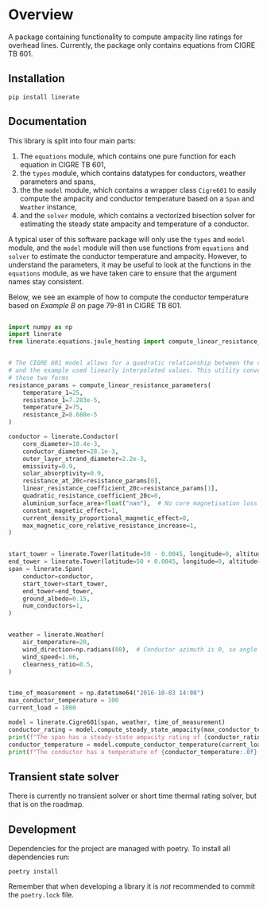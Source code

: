 # Overview

A package containing functionality to compute ampacity line ratings for overhead lines.
Currently, the package only contains equations from CIGRE TB 601.

## Installation

```
pip install linerate
```

## Documentation

This library is split into four main parts:

 1. The `equations` module, which contains one pure function for each equation in CIGRE TB 601,
 2. the `types` module, which contains datatypes for conductors, weather parameters and spans,
 3. the the `model` module, which contains a wrapper class `Cigre601` to easily compute the ampacity and conductor temperature based on a `Span` and `Weather` instance,
 4. and the `solver` module, which contains a vectorized bisection solver for estimating the steady state ampacity and temperature of a conductor.

A typical user of this software package will only use the `types` and `model` module,
and the `model` module will then use functions from `equations` and `solver` to estimate the conductor temperature and ampacity. However, to understand the parameters, it may be useful to look at the functions
in the `equations` module, as we have taken care to ensure that the argument names stay consistent. 

Below, we see an example of how to compute the conductor temperature based on *Example B* on page 79-81 in CIGRE TB 601. 

```python

import numpy as np
import linerate
from linerate.equations.joule_heating import compute_linear_resistance_parameters


# The CIGRE 601 model allows for a quadratic relationship between the current
# and the example used linearly interpolated values. This utility converts between
# these two forms
resistance_params = compute_linear_resistance_parameters(
    temperature_1=25,
    resistance_1=7.283e-5,
    temperature_2=75,
    resistance_2=8.688e-5
)

conductor = linerate.Conductor(
    core_diameter=10.4e-3,
    conductor_diameter=28.1e-3,
    outer_layer_strand_diameter=2.2e-3,
    emissivity=0.9,
    solar_absorptivity=0.9,
    resistance_at_20c=resistance_params[0],
    linear_resistance_coefficient_20c=resistance_params[1],
    quadratic_resistance_coefficient_20c=0,
    aluminium_surface_area=float("nan"),  # No core magnetisation loss
    constant_magnetic_effect=1,
    current_density_proportional_magnetic_effect=0,
    max_magnetic_core_relative_resistance_increase=1,
)


start_tower = linerate.Tower(latitude=50 - 0.0045, longitude=0, altitude=500 - 88)
end_tower = linerate.Tower(latitude=50 + 0.0045, longitude=0, altitude=500 + 88)
span = linerate.Span(
    conductor=conductor,
    start_tower=start_tower,
    end_tower=end_tower,
    ground_albedo=0.15,
    num_conductors=1,
)


weather = linerate.Weather(
    air_temperature=20,
    wind_direction=np.radians(80),  # Conductor azimuth is 0, so angle of attack is 80
    wind_speed=1.66,
    clearness_ratio=0.5,
)


time_of_measurement = np.datetime64("2016-10-03 14:00")
max_conductor_temperature = 100
current_load = 1000

model = linerate.Cigre601(span, weather, time_of_measurement)
conductor_rating = model.compute_steady_state_ampacity(max_conductor_temperature)
print(f"The span has a steady-state ampacity rating of {conductor_rating:.0f} A if the maximum temperature is {max_conductor_temperature} °C")
conductor_temperature = model.compute_conductor_temperature(current_load)
print(f"The conductor has a temperature of {conductor_temperature:.0f} °C when operated at {current_load} A")
```

## Transient state solver
There is currently no transient solver or short time thermal rating solver, but that is on the roadmap.

## Development

Dependencies for the project are managed with poetry.
To install all dependencies run:

```
poetry install
```

Remember that when developing a library it is *not* recommended to
commit the `poetry.lock` file.
